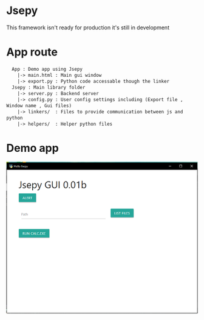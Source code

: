 # Jsepy
This framework isn't ready for production it's still in development 

# App route
```
  App : Demo app using Jsepy
    |-> main.html : Main gui window
    |-> export.py : Python code accessable though the linker 
  Jsepy : Main library folder
    |-> server.py : Backend server
    |-> config.py : User config settings including (Export file , Window name , Gui files)
    |-> linkers/  : Files to provide communication between js and python
    |-> helpers/  : Helper python files
 ```
# Demo app
![](Assets/main.png)
